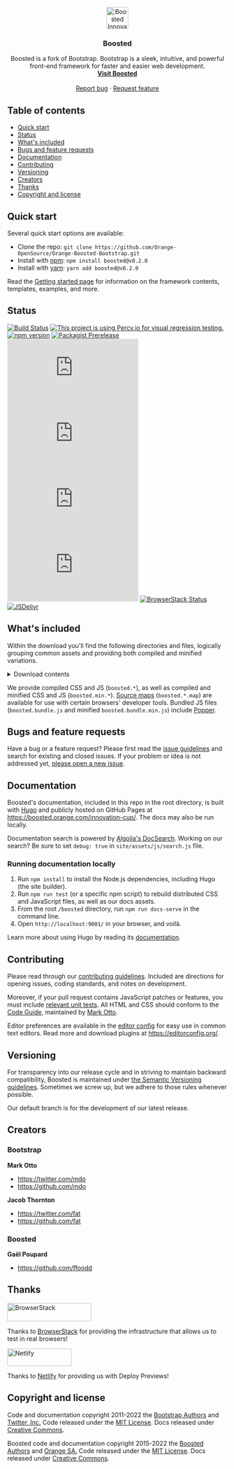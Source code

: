 <p align="center">
  <a href="https://boosted.orange.com/innovation-cup/">
    <img src="https://boosted.orange.com/innovation-cup/docs/0.2/assets/brand/boosted-innovation-cup-logo.png" alt="Boosted Innovation Cup" width="50" height="50">
  </a>
</p>

<h3 align="center">Boosted</h3>

<p align="center">
  Boosted is a fork of Bootstrap. Bootstrap is a sleek, intuitive, and powerful front-end framework for faster and easier web development.
  <br>
  <a href="https://boosted.orange.com/innovation-cup/docs/0.2/"><strong>Visit Boosted</strong></a>
  <br>
  <br>
  <a href="https://github.com/Orange-OpenSource/Orange-Boosted-Bootstrap/issues/new?assignees=-&labels=bug&template=bug_report.yml">Report bug</a>
  ·
  <a href="https://github.com/Orange-OpenSource/Orange-Boosted-Bootstrap/issues/new?assignees=&labels=feature&template=feature_request.yml">Request feature</a>
</p>


## Table of contents

- [Quick start](#quick-start)
- [Status](#status)
- [What's included](#whats-included)
- [Bugs and feature requests](#bugs-and-feature-requests)
- [Documentation](#documentation)
- [Contributing](#contributing)
- [Versioning](#versioning)
- [Creators](#creators)
- [Thanks](#thanks)
- [Copyright and license](#copyright-and-license)


## Quick start

Several quick start options are available:

- Clone the repo: `git clone https://github.com/Orange-OpenSource/Orange-Boosted-Bootstrap.git`
- Install with [npm](https://www.npmjs.com/): `npm install boosted@v0.2.0`
- Install with [yarn](https://yarnpkg.com/): `yarn add boosted@v0.2.0`

Read the [Getting started page](https://boosted.orange.com/innovation-cup/docs/0.2/getting-started/introduction/) for information on the framework contents, templates, examples, and more.


## Status

[![Build Status](https://img.shields.io/github/workflow/status/Orange-OpenSource/Orange-Boosted-Bootstrap/JS%20Tests/main?label=JS%20Tests&logo=github)](https://github.com/Orange-OpenSource/Orange-Boosted-Bootstrap/actions?query=workflow%3AJS+Tests+branch%3Amain)
[![This project is using Percy.io for visual regression testing.](https://percy.io/static/images/percy-badge.svg)](https://percy.io/Boosted/Boosted)
[![npm version](https://img.shields.io/npm/v/boosted)](https://www.npmjs.com/package/boosted)
[![Packagist Prerelease](https://img.shields.io/packagist/vpre/Orange-OpenSource/Orange-Boosted-Bootstrap.svg)](https://packagist.org/packages/Orange-OpenSource/Orange-Boosted-Bootstrap)
[![CSS gzip size](https://img.badgesize.io/Orange-OpenSource/Orange-Boosted-Bootstrap/main-jd-innovation-cup/dist/css/boosted.min.css?compression=gzip&label=CSS%20gzip%20size)](https://github.com/Orange-OpenSource/Orange-Boosted-Bootstrap/blob/main-jd-innovation-cup/dist/css/boosted.min.css)
[![CSS Brotli size](https://img.badgesize.io/Orange-OpenSource/Orange-Boosted-Bootstrap/main-jd-innovation-cup/dist/css/boosted.min.css?compression=brotli&label=CSS%20Brotli%20size)](https://github.com/Orange-OpenSource/Orange-Boosted-Bootstrap/blob/main-jd-innovation-cup/dist/css/boosted.min.css)
[![JS gzip size](https://img.badgesize.io/Orange-OpenSource/Orange-Boosted-Bootstrap/main-jd-innovation-cup/dist/js/boosted.min.js?compression=gzip&label=JS%20gzip%20size)](https://github.com/Orange-OpenSource/Orange-Boosted-Bootstrap/blob/main-jd-innovation-cup/dist/js/boosted.min.js)
[![JS Brotli size](https://img.badgesize.io/Orange-OpenSource/Orange-Boosted-Bootstrap/main-jd-innovation-cup/dist/js/boosted.min.js?compression=brotli&label=JS%20Brotli%20size)](https://github.com/Orange-OpenSource/Orange-Boosted-Bootstrap/blob/main-jd-innovation-cup/dist/js/boosted.min.js)
[![BrowserStack Status](https://automate.browserstack.com/badge.svg?badge_key=ZGR2VnBvQ1F6ajhoNDIwWEF3Wm1RcjJlak1rdFZpRXJSdFZjTjJxQU9udz0tLU5wS2lrODNRTkswdzZZVUxjSHFpTHc9PQ==--714e60c953cf25bd52082a2b494eb881db1736c0)](https://automate.browserstack.com/public-build/ZGR2VnBvQ1F6ajhoNDIwWEF3Wm1RcjJlak1rdFZpRXJSdFZjTjJxQU9udz0tLU5wS2lrODNRTkswdzZZVUxjSHFpTHc9PQ==--714e60c953cf25bd52082a2b494eb881db1736c0)
[![JSDelivr](https://data.jsdelivr.com/v1/package/npm/boosted/badge)](https://www.jsdelivr.com/package/npm/boosted)

## What's included

Within the download you'll find the following directories and files, logically grouping common assets and providing both compiled and minified variations.

<details>
  <summary>Download contents</summary>

  ```text
  boosted/
  ├── css/
  │   ├── boosted-grid.css
  │   ├── boosted-grid.css.map
  │   ├── boosted-grid.min.css
  │   ├── boosted-grid.min.css.map
  │   ├── boosted-grid.rtl.css
  │   ├── boosted-grid.rtl.css.map
  │   ├── boosted-grid.rtl.min.css
  │   ├── boosted-grid.rtl.min.css.map
  │   ├── boosted-reboot.css
  │   ├── boosted-reboot.css.map
  │   ├── boosted-reboot.min.css
  │   ├── boosted-reboot.min.css.map
  │   ├── boosted-reboot.rtl.css
  │   ├── boosted-reboot.rtl.css.map
  │   ├── boosted-reboot.rtl.min.css
  │   ├── boosted-reboot.rtl.min.css.map
  │   ├── boosted-utilities.css
  │   ├── boosted-utilities.css.map
  │   ├── boosted-utilities.min.css
  │   ├── boosted-utilities.min.css.map
  │   ├── boosted-utilities.rtl.css
  │   ├── boosted-utilities.rtl.css.map
  │   ├── boosted-utilities.rtl.min.css
  │   ├── boosted-utilities.rtl.min.css.map
  │   ├── boosted.css
  │   ├── boosted.css.map
  │   ├── boosted.min.css
  │   ├── boosted.min.css.map
  │   ├── boosted.rtl.css
  │   ├── boosted.rtl.css.map
  │   ├── boosted.rtl.min.css
  │   └── boosted.rtl.min.css.map
  └── js/
      ├── boosted.bundle.js
      ├── boosted.bundle.js.map
      ├── boosted.bundle.min.js
      ├── boosted.bundle.min.js.map
      ├── boosted.esm.js
      ├── boosted.esm.js.map
      ├── boosted.esm.min.js
      ├── boosted.esm.min.js.map
      ├── boosted.js
      ├── boosted.js.map
      ├── boosted.min.js
      └── boosted.min.js.map
  ```
</details>

We provide compiled CSS and JS (`boosted.*`), as well as compiled and minified CSS and JS (`boosted.min.*`). [Source maps](https://developers.google.com/web/tools/chrome-devtools/javascript/source-maps) (`boosted.*.map`) are available for use with certain browsers' developer tools. Bundled JS files (`boosted.bundle.js` and minified `boosted.bundle.min.js`) include [Popper](https://popper.js.org/).


## Bugs and feature requests

Have a bug or a feature request? Please first read the [issue guidelines](https://github.com/Orange-OpenSource/Orange-Boosted-Bootstrap/blob/main-jd-innovation-cup/.github/CONTRIBUTING.md#using-the-issue-tracker) and search for existing and closed issues. If your problem or idea is not addressed yet, [please open a new issue](https://github.com/Orange-OpenSource/Orange-Boosted-Bootstrap/issues/new/choose).


## Documentation

Boosted's documentation, included in this repo in the root directory, is built with [Hugo](https://gohugo.io/) and publicly hosted on GitHub Pages at <https://boosted.orange.com/innovation-cup/>. The docs may also be run locally.

Documentation search is powered by [Algolia's DocSearch](https://docsearch.algolia.com/). Working on our search? Be sure to set `debug: true` in `site/assets/js/search.js` file.

### Running documentation locally

1. Run `npm install` to install the Node.js dependencies, including Hugo (the site builder).
2. Run `npm run test` (or a specific npm script) to rebuild distributed CSS and JavaScript files, as well as our docs assets.
3. From the root `/boosted` directory, run `npm run docs-serve` in the command line.
4. Open `http://localhost:9001/` in your browser, and voilà.

Learn more about using Hugo by reading its [documentation](https://gohugo.io/documentation/).


## Contributing

Please read through our [contributing guidelines](https://github.com/Orange-OpenSource/Orange-Boosted-Bootstrap/blob/main-jd-innovation-cup/.github/CONTRIBUTING.md). Included are directions for opening issues, coding standards, and notes on development.

Moreover, if your pull request contains JavaScript patches or features, you must include [relevant unit tests](https://github.com/Orange-OpenSource/Orange-Boosted-Bootstrap/tree/main-jd-innovation-cup/js/tests). All HTML and CSS should conform to the [Code Guide](https://github.com/mdo/code-guide), maintained by [Mark Otto](https://github.com/mdo).

Editor preferences are available in the [editor config](https://github.com/Orange-OpenSource/Orange-Boosted-Bootstrap/blob/main-jd-innovation-cup/.editorconfig) for easy use in common text editors. Read more and download plugins at <https://editorconfig.org/>.


## Versioning

For transparency into our release cycle and in striving to maintain backward compatibility, Boosted is maintained under [the Semantic Versioning guidelines](https://semver.org/). Sometimes we screw up, but we adhere to those rules whenever possible.

Our default branch is for the development of our latest release.


## Creators

### Bootstrap

**Mark Otto**

- <https://twitter.com/mdo>
- <https://github.com/mdo>

**Jacob Thornton**

- <https://twitter.com/fat>
- <https://github.com/fat>


### Boosted

**Gaël Poupard**

- <https://github.com/ffoodd>


## Thanks

<a href="https://www.browserstack.com/">
  <img src="https://live.browserstack.com/images/opensource/browserstack-logo.svg" alt="BrowserStack" width="192" height="42">
</a>

Thanks to [BrowserStack](https://www.browserstack.com/) for providing the infrastructure that allows us to test in real browsers!

<a href="https://www.netlify.com/">
  <img src="https://www.netlify.com/v3/img/components/full-logo-light.svg" alt="Netlify" width="147" height="40">
</a>

Thanks to [Netlify](https://www.netlify.com/) for providing us with Deploy Previews!

## Copyright and license

Code and documentation copyright 2011-2022 the [Bootstrap Authors](https://github.com/twbs/bootstrap/graphs/contributors) and [Twitter, Inc.](https://twitter.com) Code released under the [MIT License](https://github.com/twbs/bootstrap/blob/main/LICENSE). Docs released under [Creative Commons](https://creativecommons.org/licenses/by/3.0/).

Boosted code and documentation copyright 2015-2022 the [Boosted Authors](https://github.com/Orange-OpenSource/Orange-Boosted-Bootstrap/graphs/contributors) and [Orange SA.](https://orange.com) Code released under the [MIT License](https://github.com/Orange-OpenSource/Orange-Boosted-Bootstrap/blob/main-jd-innovation-cup/LICENSE). Docs released under [Creative Commons](https://creativecommons.org/licenses/by/3.0/).

